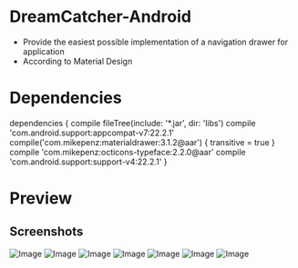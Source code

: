 # DreamCatcher-Android

- Provide the easiest possible implementation of a navigation drawer for application
- According to Material Design

# Dependencies

dependencies {
    compile fileTree(include: '*.jar', dir: 'libs')
    compile 'com.android.support:appcompat-v7:22.2.1'
    compile('com.mikepenz:materialdrawer:3.1.2@aar') {
        transitive = true
    }
    compile 'com.mikepenz:octicons-typeface:2.2.0@aar'
    compile 'com.android.support:support-v4:22.2.1'
}

# Preview

## Screenshots

![Image](https://raw.githubusercontent.com/XiaodonQin/DreamCatcher-Android/master/screenshots/Screenshot_2015-08-21-11-36-02.png)
![Image](https://raw.githubusercontent.com/XiaodonQin/DreamCatcher-Android/master/screenshots/Screenshot_2015-08-21-11-36-12.png)
![Image](https://raw.githubusercontent.com/XiaodonQin/DreamCatcher-Android/master/screenshots/Screenshot_2015-08-21-11-36-23.png)
![Image](https://raw.githubusercontent.com/XiaodonQin/DreamCatcher-Android/master/screenshots/Screenshot_2015-08-21-11-36-28.png)
![Image](https://raw.githubusercontent.com/XiaodonQin/DreamCatcher-Android/master/screenshots/Screenshot_2015-08-21-11-36-38.png)
![Image](https://raw.githubusercontent.com/XiaodonQin/DreamCatcher-Android/master/screenshots/Screenshot_2015-08-21-11-36-45.png)
![Image](https://raw.githubusercontent.com/XiaodonQin/DreamCatcher-Android/master/screenshots/Screenshot_2015-08-21-11-36-59.png)
